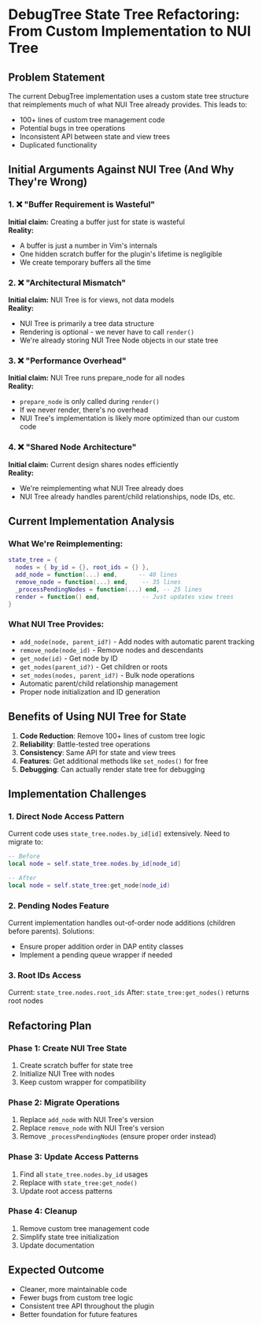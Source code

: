 # DebugTree State Tree Refactoring: From Custom Implementation to NUI Tree

## Problem Statement

The current DebugTree implementation uses a custom state tree structure that reimplements much of what NUI Tree already provides. This leads to:
- 100+ lines of custom tree management code
- Potential bugs in tree operations
- Inconsistent API between state and view trees
- Duplicated functionality

## Initial Arguments Against NUI Tree (And Why They're Wrong)

### 1. ❌ "Buffer Requirement is Wasteful"
**Initial claim:** Creating a buffer just for state is wasteful  
**Reality:** 
- A buffer is just a number in Vim's internals
- One hidden scratch buffer for the plugin's lifetime is negligible
- We create temporary buffers all the time

### 2. ❌ "Architectural Mismatch"
**Initial claim:** NUI Tree is for views, not data models  
**Reality:**
- NUI Tree is primarily a tree data structure
- Rendering is optional - we never have to call `render()`
- We're already storing NUI Tree Node objects in our state tree

### 3. ❌ "Performance Overhead"
**Initial claim:** NUI Tree runs prepare_node for all nodes  
**Reality:**
- `prepare_node` is only called during `render()`
- If we never render, there's no overhead
- NUI Tree's implementation is likely more optimized than our custom code

### 4. ❌ "Shared Node Architecture"
**Initial claim:** Current design shares nodes efficiently  
**Reality:**
- We're reimplementing what NUI Tree already does
- NUI Tree already handles parent/child relationships, node IDs, etc.

## Current Implementation Analysis

### What We're Reimplementing:
```lua
state_tree = {
  nodes = { by_id = {}, root_ids = {} },
  add_node = function(...) end,      -- 40 lines
  remove_node = function(...) end,    -- 35 lines  
  _processPendingNodes = function(...) end, -- 25 lines
  render = function() end,            -- Just updates view trees
}
```

### What NUI Tree Provides:
- `add_node(node, parent_id?)` - Add nodes with automatic parent tracking
- `remove_node(node_id)` - Remove nodes and descendants
- `get_node(id)` - Get node by ID
- `get_nodes(parent_id?)` - Get children or roots
- `set_nodes(nodes, parent_id?)` - Bulk node operations
- Automatic parent/child relationship management
- Proper node initialization and ID generation

## Benefits of Using NUI Tree for State

1. **Code Reduction**: Remove 100+ lines of custom tree logic
2. **Reliability**: Battle-tested tree operations
3. **Consistency**: Same API for state and view trees
4. **Features**: Get additional methods like `set_nodes()` for free
5. **Debugging**: Can actually render state tree for debugging

## Implementation Challenges

### 1. Direct Node Access Pattern
Current code uses `state_tree.nodes.by_id[id]` extensively. Need to migrate to:
```lua
-- Before
local node = self.state_tree.nodes.by_id[node_id]

-- After  
local node = self.state_tree:get_node(node_id)
```

### 2. Pending Nodes Feature
Current implementation handles out-of-order node additions (children before parents).
Solutions:
- Ensure proper addition order in DAP entity classes
- Implement a pending queue wrapper if needed

### 3. Root IDs Access
Current: `state_tree.nodes.root_ids`
After: `state_tree:get_nodes()` returns root nodes

## Refactoring Plan

### Phase 1: Create NUI Tree State
1. Create scratch buffer for state tree
2. Initialize NUI Tree with nodes
3. Keep custom wrapper for compatibility

### Phase 2: Migrate Operations
1. Replace `add_node` with NUI Tree's version
2. Replace `remove_node` with NUI Tree's version
3. Remove `_processPendingNodes` (ensure proper order instead)

### Phase 3: Update Access Patterns
1. Find all `state_tree.nodes.by_id` usages
2. Replace with `state_tree:get_node()`
3. Update root access patterns

### Phase 4: Cleanup
1. Remove custom tree management code
2. Simplify state tree initialization
3. Update documentation

## Expected Outcome

- Cleaner, more maintainable code
- Fewer bugs from custom tree logic
- Consistent tree API throughout the plugin
- Better foundation for future features